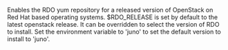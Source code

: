 Enables the RDO yum repository for a released version of OpenStack on Red Hat
based operating systems. $RDO_RELEASE is set by default to the latest openstack
release. It can be overridden to select the version of RDO to install.
Set the environment variable to 'juno' to set the default version to
install to 'juno'.
